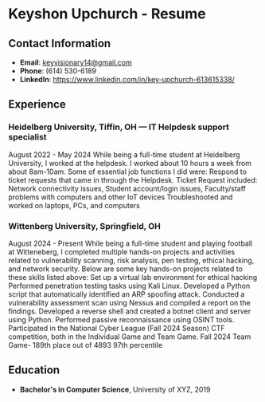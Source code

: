 # Keyshon Upchurch - Resume

## Contact Information
- **Email**: keyvisionary14@gmail.com
- **Phone**: (614) 530-6189
- **LinkedIn**: https://www.linkedin.com/in/key-upchurch-613615338/

## Experience
### Heidelberg University, Tiffin, OH — IT Helpdesk support specialist
August 2022 - May 2024
While being a full-time student at Heidelberg University, I worked at the helpdesk. I worked about 10 hours a week from about 8am-10am. Some of essential job functions I did were:
Respond to ticket requests that came in through the Helpdesk.
Ticket Request included: Network connectivity issues, Student account/login issues, Faculty/staff problems with computers and other IoT devices
Troubleshooted and worked on laptops, PCs, and computers


### Wittenberg University, Springfield, OH 
August 2024 - Present
While being a full-time student and playing football at Witteneberg, I completed multiple hands-on projects and activities related to vulnerability scanning, risk analysis, pen testing, ethical hacking, and network security. Below are some key hands-on projects related to these skills listed above:
Set up a virtual lab environment for ethical hacking 
Performed penetration testing tasks using Kali Linux. 
Developed a Python script that automatically identified an ARP spoofing attack. 
Conducted a vulnerability assessment scan using Nessus and compiled a report on the findings. 
Developed a reverse shell and created a botnet client and server using Python. 
Performed passive reconnaissance using OSINT tools. 
Participated in the National Cyber League (Fall 2024 Season) CTF competition, both in the Individual Game and Team Game. Fall 2024 Team Game- 189th place out of 4893 97th percentile





## Education
- **Bachelor's in Computer Science**, University of XYZ, 2019


